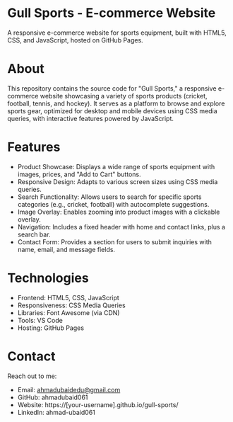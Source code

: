 # Gull Sports - E-commerce Website
A responsive e-commerce website for sports equipment, built with HTML5, CSS, and JavaScript, hosted on GitHub Pages.

# About

This repository contains the source code for "Gull Sports," a responsive e-commerce website showcasing a variety of sports products (cricket, football, tennis, and hockey). It serves as a platform to browse and explore sports gear, optimized for desktop and mobile devices using CSS media queries, with interactive features powered by JavaScript.



# Features
- Product Showcase: Displays a wide range of sports equipment with images, prices, and "Add to Cart" buttons.
- Responsive Design: Adapts to various screen sizes using CSS media queries.
- Search Functionality: Allows users to search for specific sports categories (e.g., cricket, football) with autocomplete suggestions.
- Image Overlay: Enables zooming into product images with a clickable overlay.
- Navigation: Includes a fixed header with home and contact links, plus a search bar.
- Contact Form: Provides a section for users to submit inquiries with name, email, and message fields.

# Technologies
- Frontend: HTML5, CSS, JavaScript
- Responsiveness: CSS Media Queries
- Libraries: Font Awesome (via CDN)
- Tools:  VS Code
- Hosting: GitHub Pages

  
# Contact
Reach out to me:
- Email: ahmadubaidedu@gmail.com
- GitHub: ahmadubaid061
- Website: https://[your-username].github.io/gull-sports/
- LinkedIn: ahmad-ubaid061
